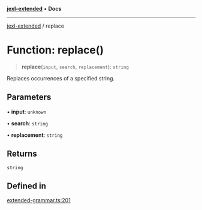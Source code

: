 [**jexl-extended**](../README.md) • **Docs**

***

[jexl-extended](../globals.md) / replace

# Function: replace()

> **replace**(`input`, `search`, `replacement`): `string`

Replaces occurrences of a specified string.

## Parameters

• **input**: `unknown`

• **search**: `string`

• **replacement**: `string`

## Returns

`string`

## Defined in

[extended-grammar.ts:201](https://github.com/nikoraes/jexl-extended/blob/06a031f168fa218082d7ed9df57973f42e70c755/src/extended-grammar.ts#L201)
